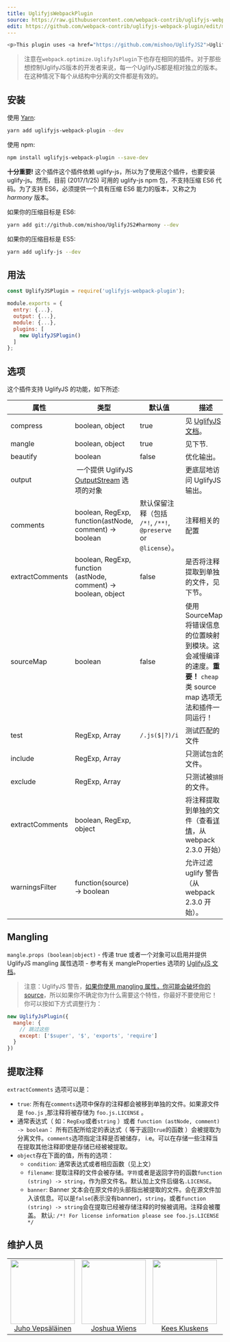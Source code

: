 ```yaml
---
title: UglifyjsWebpackPlugin
source: https://raw.githubusercontent.com/webpack-contrib/uglifyjs-webpack-plugin/master/README.md
edit: https://github.com/webpack-contrib/uglifyjs-webpack-plugin/edit/master/README.md
---
```


```bash
<p>This plugin uses <a href="https://github.com/mishoo/UglifyJS2">UglifyJS</a> to minify your JavaScript.<p>
```
>注意在`webpack.optimize.UglifyJsPlugin`下也存在相同的插件。对于那些想控制UglifyJS版本的开发者来说，每一个UglifyJS都是相对独立的版本。在这种情况下每个从结构中分离的文件都是有效的。

## 安装

使用 [Yarn](https://yarnpkg.com):

```bash
yarn add uglifyjs-webpack-plugin --dev
```

使用 npm:

```bash
npm install uglifyjs-webpack-plugin --save-dev
```

**十分重要!** 这个插件这个插件依赖 uglify-js，所以为了使用这个插件，也要安装 uglify-js。然而，目前 (2017/1/25) 可用的 uglify-js npm 包，不支持压缩 ES6 代码。为了支持 ES6，必须提供一个具有压缩 ES6 能力的版本，又称之为 _harmony_ 版本。

如果你的压缩目标是 ES6:

```bash
yarn add git://github.com/mishoo/UglifyJS2#harmony --dev
```

如果你的压缩目标是 ES5:

```bash
yarn add uglify-js --dev
```

## 用法

```javascript
const UglifyJSPlugin = require('uglifyjs-webpack-plugin');

module.exports = {
  entry: {...},
  output: {...},
  module: {...},
  plugins: [
    new UglifyJSPlugin()
  ]
};
```

## 选项

这个插件支持 UglifyJS 的功能，如下所述:

| 属性 | 类型 | 默认值 | 描述 |
| --- | --- | --- | --- |
| compress | boolean, object | true | 见 [UglifyJS 文档](http://lisperator.net/uglifyjs/compress)。 |
| mangle | boolean, object | true | 见下节. |
| beautify | boolean | false | 优化输出。 |
| output | 一个提供 UglifyJS [OutputStream](https://github.com/mishoo/UglifyJS2/blob/master/lib/output.js) 选项的对象 | | 更底层地访问 UglifyJS 输出。 |
| comments | boolean, RegExp, function(astNode, comment) -> boolean | 默认保留注释（包括 `/*!`, `/**!`, `@preserve` or `@license`）。 | 注释相关的配置 |
| extractComments | boolean, RegExp, function (astNode, comment) -> boolean, object | false | 是否将注释提取到单独的文件，见下节。 |
| sourceMap | boolean | false | 使用 SourceMaps 将错误信息的位置映射到模块。这会减慢编译的速度。**重要！** `cheap` 类 source map 选项无法和插件一同运行！ |
| test | RegExp, Array<RegExp> | <code>/\.js($&#124;\?)/i</code> | 测试匹配的文件 |
| include | RegExp, Array<RegExp> | | 只测试`包含`的文件。 |
| exclude | RegExp, Array<RegExp> | | 只测试被`排除`的文件。 |
| extractComments | boolean, RegExp, object | | 将注释提取到单独的文件（查看[详情](https://github.com/webpack/webpack/commit/71933e979e51c533b432658d5e37917f9e71595a)，从 webpack 2.3.0 开始） |
| warningsFilter | function(source) -> boolean | | 允许过滤 uglify 警告（从 webpack 2.3.0 开始）。 |

## Mangling

`mangle.props (boolean|object)` - 传递 true 或者一个对象可以启用并提供 UglifyJS mangling 属性选项 - 参考有关 mangleProperties 选项的 [UglifyJS 文档](https://github.com/mishoo/UglifyJS2#mangleproperties-options)。

> 注意：UglifyJS 警告，[如果你使用 mangling 属性，你可能会破坏你的 source](https://github.com/mishoo/UglifyJS2#mangling-property-names---mangle-props)，所以如果你不确定你为什么需要这个特性，你最好不要使用它！你可以按如下方式调整行为：

```javascript
new UglifyJsPlugin({
  mangle: {
    // 跳过这些
    except: ['$super', '$', 'exports', 'require']
  }
})
```

## 提取注释

`extractComments` 选项可以是：
- `true`: 所有在`comments`选项中保存的注释都会被移到单独的文件。如果源文件是 `foo.js` ,那注释将被存储为 `foo.js.LICENSE` 。
- 通常表达式（ 如：`RegExp`或者`string` ）或者 `function (astNode, comment) -> boolean`：
所有匹配所给定的表达式（ 等于返回`true`的函数 ）会被提取为分离文件。`comments`选项指定注释是否被储存， i.e。可以在存储一些注释当在提取其他注释即使是存储已经被被提取。
- `object`存在下面的值，所有的选项：
  - `condition`: 通常表达式或者相应函数（见上文）
  - `filename`: 提取注释的文件会被存储。`字符`或者是返回字符的函数`function (string) -> string`，作为原文件名。默认加上文件后缀名`.LICENSE`。
  - `banner`: Banner 文本会在原文件的头部指出被提取的文件。会在源文件加入该信息。可以是`false`(表示没有banner)，`string`，或者`function (string) -> string`会在提取已经被存储注释的时候被调用。注释会被覆盖。
默认: `/*! For license information please see foo.js.LICENSE */`


## 维护人员

<table>
  <tbody>
    <tr>
      <td align="center">
        <img width="150" height="150"
        src="https://avatars3.githubusercontent.com/u/166921?v=3&s=150">
        </br>
        <a href="https://github.com/bebraw">Juho Vepsäläinen</a>
      </td>
      <td align="center">
        <img width="150" height="150"
        src="https://avatars2.githubusercontent.com/u/8420490?v=3&s=150">
        </br>
        <a href="https://github.com/d3viant0ne">Joshua Wiens</a>
      </td>
      <td align="center">
        <img width="150" height="150"
        src="https://avatars3.githubusercontent.com/u/533616?v=3&s=150">
        </br>
        <a href="https://github.com/SpaceK33z">Kees Kluskens</a>
      </td>
      <td align="center">
        <img width="150" height="150"
        src="https://avatars3.githubusercontent.com/u/3408176?v=3&s=150">
        </br>
        <a href="https://github.com/TheLarkInn">Sean Larkin</a>
      </td>
    </tr>
  <tbody>
</table>


[npm]: https://img.shields.io/npm/v/uglifyjs-webpack-plugin.svg
[npm-url]: https://npmjs.com/package/uglifyjs-webpack-plugin

[deps]: https://david-dm.org/webpack-contrib/uglifyjs-webpack-plugin.svg
[deps-url]: https://david-dm.org/webpack-contrib/uglifyjs-webpack-plugin

[chat]: https://img.shields.io/badge/gitter-webpack%2Fwebpack-brightgreen.svg
[chat-url]: https://gitter.im/webpack/webpack

[test]: https://secure.travis-ci.org/webpack-contrib/uglifyjs-webpack-plugin.svg
[test-url]: http://travis-ci.org/webpack-contrib/uglifyjs-webpack-plugin

[cover]: https://codecov.io/gh/webpack-contrib/uglifyjs-webpack-plugin/branch/master/graph/badge.svg
[cover-url]: https://codecov.io/gh/webpack-contrib/uglifyjs-webpack-plugin

[quality]: https://www.bithound.io/github/webpack-contrib/uglifyjs-webpack-plugin/badges/score.svg
[quality-url]: https://www.bithound.io/github/webpack-contrib/uglifyjs-webpack-plugin
